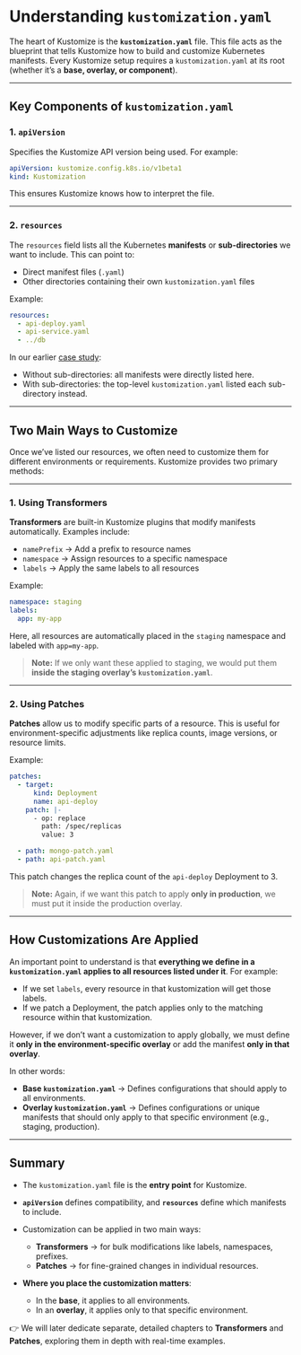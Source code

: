 # Understanding `kustomization.yaml`

The heart of Kustomize is the **`kustomization.yaml`** file.
This file acts as the blueprint that tells Kustomize how to build and customize Kubernetes manifests.
Every Kustomize setup requires a `kustomization.yaml` at its root (whether it’s a **base, overlay, or component**).

---

## Key Components of `kustomization.yaml`

### 1. `apiVersion`

Specifies the Kustomize API version being used.
For example:

```yaml
apiVersion: kustomize.config.k8s.io/v1beta1
kind: Kustomization
```

This ensures Kustomize knows how to interpret the file.

---

### 2. `resources`

The `resources` field lists all the Kubernetes **manifests** or **sub-directories** we want to include.
This can point to:

* Direct manifest files (`.yaml`)
* Other directories containing their own `kustomization.yaml` files

Example:

```yaml
resources:
  - api-deploy.yaml
  - api-service.yaml
  - ../db
```

In our earlier [case study](./02-manage-directories.md):

* Without sub-directories: all manifests were directly listed here.
* With sub-directories: the top-level `kustomization.yaml` listed each sub-directory instead.

---

## Two Main Ways to Customize

Once we’ve listed our resources, we often need to customize them for different environments or requirements.
Kustomize provides two primary methods:

---

### 1. Using Transformers

**Transformers** are built-in Kustomize plugins that modify manifests automatically.
Examples include:

* `namePrefix` → Add a prefix to resource names
* `namespace` → Assign resources to a specific namespace
* `labels` → Apply the same labels to all resources

Example:

```yaml
namespace: staging
labels:
  app: my-app
```

Here, all resources are automatically placed in the `staging` namespace and labeled with `app=my-app`.
> **Note:** If we only want these applied to staging, we would put them **inside the staging overlay’s `kustomization.yaml`**.

---

### 2. Using Patches

**Patches** allow us to modify specific parts of a resource.
This is useful for environment-specific adjustments like replica counts, image versions, or resource limits.

Example:

```yaml
patches:
  - target:
      kind: Deployment
      name: api-deploy
    patch: |-
      - op: replace
        path: /spec/replicas
        value: 3

  - path: mongo-patch.yaml
  - path: api-patch.yaml

```


This patch changes the replica count of the `api-deploy` Deployment to 3.
> **Note:** Again, if we want this patch to apply **only in production**, we must put it inside the production overlay.

---

## How Customizations Are Applied

An important point to understand is that **everything we define in a `kustomization.yaml` applies to all resources listed under it**.
For example:

* If we set `labels`, every resource in that kustomization will get those labels.
* If we patch a Deployment, the patch applies only to the matching resource within that kustomization.

However, if we don’t want a customization to apply globally, we must define it **only in the environment-specific overlay** or add the manifest **only in that overlay**.

In other words:

* **Base `kustomization.yaml`** → Defines configurations that should apply to all environments.
* **Overlay `kustomization.yaml`** → Defines configurations or unique manifests that should only apply to that specific environment (e.g., staging, production).

---

## Summary

* The `kustomization.yaml` file is the **entry point** for Kustomize.
* **`apiVersion`** defines compatibility, and **`resources`** define which manifests to include.
* Customization can be applied in two main ways:

  * **Transformers** → for bulk modifications like labels, namespaces, prefixes.
  * **Patches** → for fine-grained changes in individual resources.
* **Where you place the customization matters**:

  * In the **base**, it applies to all environments.
  * In an **overlay**, it applies only to that specific environment.

👉 We will later dedicate separate, detailed chapters to **Transformers** and **Patches**, exploring them in depth with real-time examples.
